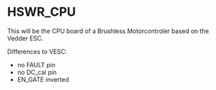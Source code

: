 # HSWR_CPU
This will be the CPU board of a Brushless Motorcontroler based on the Vedder ESC.

Differences to VESC:
- no FAULT pin
- no DC_cal pin
- EN_GATE inverted
